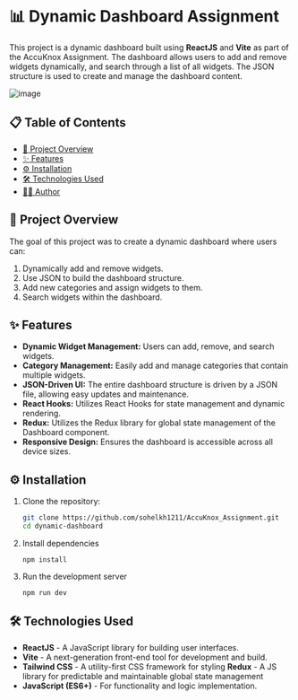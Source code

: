 # 📊 Dynamic Dashboard Assignment

This project is a dynamic dashboard built using **ReactJS** and **Vite** as part of the AccuKnox Assignment. The dashboard allows users to add and remove widgets dynamically, and search through a list of all widgets. The JSON structure is used to create and manage the dashboard content.

![image](https://github.com/user-attachments/assets/6caebf53-e7bb-4fdd-b6f4-f53ddcea1440)

## 📋 Table of Contents

- [📖 Project Overview](#-project-overview)
- [✨ Features](#-features)
- [⚙️ Installation](#-installation)
- [🛠️ Technologies Used](#-technologies-used)
- [👨‍💻 Author](#-author)

## 📖 Project Overview

The goal of this project was to create a dynamic dashboard where users can:
1. Dynamically add and remove widgets.
2. Use JSON to build the dashboard structure.
3. Add new categories and assign widgets to them.
4. Search widgets within the dashboard.

## ✨ Features

- **Dynamic Widget Management:** Users can add, remove, and search widgets.
- **Category Management:** Easily add and manage categories that contain multiple widgets.
- **JSON-Driven UI:** The entire dashboard structure is driven by a JSON file, allowing easy updates and maintenance.
- **React Hooks:** Utilizes React Hooks for state management and dynamic rendering.
- **Redux:** Utilizes the Redux library for global state management of the Dashboard component.
- **Responsive Design:** Ensures the dashboard is accessible across all device sizes.

## ⚙️ Installation

1. Clone the repository:
   ```bash
   git clone https://github.com/sohelkh1211/AccuKnox_Assignment.git
   cd dynamic-dashboard
   ```
2. Install dependencies
   ```
   npm install
   ```
3. Run the development server
   ```
   npm run dev
   ```

## 🛠️ Technologies Used

- **ReactJS** - A JavaScript library for building user interfaces.
- **Vite** - A next-generation front-end tool for development and build.
- **Tailwind CSS** - A utility-first CSS framework for styling
  **Redux** - A JS library for predictable and maintainable global state management
- **JavaScript (ES6+)** - For functionality and logic implementation.
